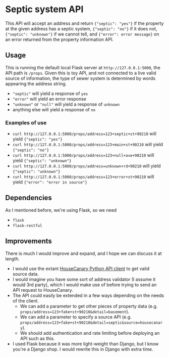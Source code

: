 # Septic system API
This API will accept an address and return `{"septic": "yes"}` if the property at the given address has a septic system, `{"septic": "no"}` if it does not, `{"septic": "unknown"}` if we cannot tell, and `{"error": error message}` on an error returned from the property information API.

## Usage
This is running the default local Flask server at `http://127.0.0.1:5000`, the API path is `/props`. Given this is toy API, and not connected to a live valid source of information, the type of sewer system is determined by words appearing the address string.
- `"septic"` will yield a response of `yes`
- `"error"` will yield an error response
- `"unknown"` or `"null"` will yield a response of `unknown`
- anything else will yield a response of `no`

### Examples of use
- `curl http://127.0.0.1:5000/props/address=123+septic+st+90210` will yield `{"septic": "yes"}`
- `curl http://127.0.0.1:5000/props/address=123+main+st+90210` will yield `{"septic": "no"}`
- `curl http://127.0.0.1:5000/props/address=123+null+ave+90210` will yield `{"septic": "unknown"}`
- `curl http://127.0.0.1:5000/props/address=unknown+rd+90210` will yield `{"septic": "unknown"}`
- `curl http://127.0.0.1:5000/props/address=123+error+st+90210` will yield `{"error": "error in source"}`

## Dependencies
As I mentioned before, we're using Flask, so we need
- `flask`
- `flask-restful`

## Improvements
There is much I would improve and expand, and I hope we can discuss it at length. 
- I would use the extant [HouseCanary Python API client](https://github.com/housecanary/hc-api-python) to get valid source data.
- I would imagine you have some sort of address validator (I assume it would 3rd party), which I would make use of before trying to send an API request to HouseCanary.
- The API could easily be extended in a few ways depending on the needs of the client.
  - We can add a parameter to get other pieces of property data (e.g. `props/address=123+fake+st+90210&detail=basement`).
  - We can add a parameter to specify a source API (e.g. `props/address=123+fake+st+90210&detail=septic&source=housecanary`).
  - We should add authentication and rate limiting before deploying an API such as this.
- I used Flask because it was more light-weight than Django, but I know you're a Django shop. I would rewrite this in Django with extra time.
